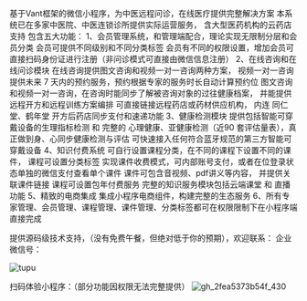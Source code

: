 基于Vant框架的微信小程序，为中医远程问诊，在线医疗提供完整解决方案
本系统已在多家中医院、中医连锁诊所提供实际运营服务， 含大型医药机构的云药店支持
包含五大功能：
1、会员管理系统，和管理端配合，理论实现无限制分层和会员分类
    会员可提供不同级别和不同分类标签
    会员有不同的权限设置，增加会员可直接扫码身份证进行注册（非问诊模式可直接由微信信息注册）
2、在线咨询和在线问诊模块
   在线咨询提供图文咨询和视频一对一咨询两种方案， 视频一对一咨询提供未来 7 天内的预约服务，预约根据专家的服务时长自动计算预约位
   图文咨询和视频一对一咨询，在咨询时能同步了解被咨询对象的过往健康档案， 并能提供远程开方和远程训练方案编排
   可直接链接远程药店或药材供应机构， 内连 同仁堂、鹤年堂 开方后药店同步支付和速递功能
3、健康检测模块
   提供包括智能可穿戴设备的生理指标检测 和 完整的 心理健康、亚健康检测（近90 套评估量表），真正做到身、心同步健康检测与评估
   可快速接入任何符合蓝牙规范的第三方智能可穿戴设备
4、知识付费系统
   可自行设置课程分类，在不同的课程下设置不同的课件， 课程可设置分类标签
   实现课件收费模式，可内部账号支付，或者在位登录状态单独的微信支付查看单个课件
   课件可包含音视频、pdf讲义等内容， 并提供关联课件链接
   课程可设置包年付费服务
   完整的知识服务模块包括云端课堂 和 直播功能
5、精致的电商集成
   集成小程序电商组件，构建完整的生态服务
6、所有专家管理、会员管理、课程管理、课件管理、分类标签都可在权限限制下在小程序端直接完成

提供源码级技术支持，（没有免费午餐，但绝对低于你的预期），欢迎联系： 企业微信号：

![tupu](https://user-images.githubusercontent.com/4464947/200158121-60f5e94d-4c9c-4b05-b508-dba0a5b05c5e.png)



扫码体验小程序：（部分功能因权限无法完整提供）
![gh_2fea5373b54f_430](https://user-images.githubusercontent.com/4464947/200157857-ebc15c0b-48f0-4307-a9b5-743bb64a3e55.jpg)

